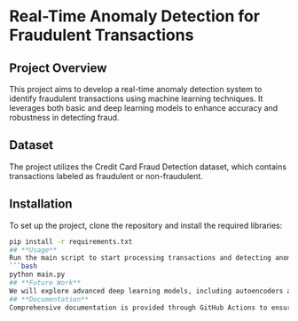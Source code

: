 # Real-Time Anomaly Detection for Fraudulent Transactions

## **Project Overview**
This project aims to develop a real-time anomaly detection system to identify fraudulent transactions using machine learning techniques. It leverages both basic and deep learning models to enhance accuracy and robustness in detecting fraud.

## **Dataset**
The project utilizes the Credit Card Fraud Detection dataset, which contains transactions labeled as fraudulent or non-fraudulent.

## **Installation**
To set up the project, clone the repository and install the required libraries:
```bash
pip install -r requirements.txt
## **Usage**
Run the main script to start processing transactions and detecting anomalies:
```bash
python main.py
## **Future Work**
We will explore advanced deep learning models, including autoencoders and LSTMs, to further improve detection accuracy. These models will help us capture complex fraud patterns and detect anomalies more effectively. Performance comparisons with the basic models will also be included.
## **Documentation**
Comprehensive documentation is provided through GitHub Actions to ensure up-to-date details on all code functions, model choices, and experimental results. The documentation includes explanations of model performance, evaluation metrics, and additional insights. See the workflows directory for automatic documentation updates.
